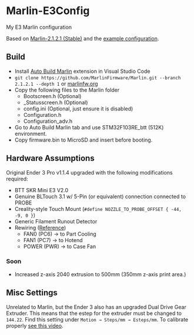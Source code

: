 # Marlin-E3Config

My E3 Marlin configuration

Based on [Marlin-2.1.2.1 (Stable)](https://github.com/MarlinFirmware/Marlin/tree/2.1.2.1) and the [example configuration](https://github.com/MarlinFirmware/Configurations/tree/release-2.1.2.1/config/examples/Creality/Ender-3%20Pro/BigTreeTech%20SKR%20Mini%20E3%202.0).

## Build

* Install [Auto Build Marlin](https://github.com/MarlinFirmware/AutoBuildMarlin) extension in Visual Studio Code
* `git clone https://github.com/MarlinFirmware/Marlin.git --branch 2.1.2.1 --depth 1` or [marlinfw.org](https://marlinfw.org/meta/download/)
* Copy the following files to the Marlin folder
  * Bootscreen.h (Optional)
  * _Statusscreen.h (Optional)
  * config.ini (Optional, just ensure it is disabled)
  * Configuration.h
  * Configuration_adv.h
* Go to Auto Build Marlin tab and use STM32F103RE_btt (512K) environment.
* Copy firmware.bin to MicroSD and insert before booting.

## Hardware Assumptions

Original Ender 3 Pro v1.1.4 upgraded with the following modifications required:

* BTT SKR Mini E3 V2.0
* Genuine BLTouch 3.1 w/ 5-Pin (or equivalent) connection connected to PROBE
* Creality-style Touch Mount (`#define NOZZLE_TO_PROBE_OFFSET { -44, -9, 0 }`)
* Generic Filament Runout Detector
* Rewiring ([Reference](https://github.com/bigtreetech/BIGTREETECH-SKR-mini-E3/tree/master/hardware/BTT%20SKR%20MINI%20E3%20V2.0/Hardware))
  * FAN0 (PC6) → to Part Cooling
  * FAN1 (PC7) → to Hotend
  * POWER (PWR) → to Case Fan

### Soon

* Increased z-axis 2040 extrusion to 500mm (350mm z-axis print area.)

## Misc Settings

Unrelated to Marlin, but the Ender 3 also has an upgraded Dual Drive Gear Extruder. This means that the estep for the extruder must be changed to `144.22`. Find this setting under `Motion → Steps/mm → Esteps/mm`. To calibrate properly [see this video](https://www.youtube.com/watch?v=QnrH2Sk7y40).
